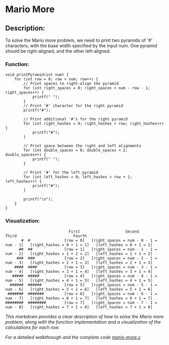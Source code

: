 # Mario More

## Description:
To solve the Mario more problem, we need to print two pyramids of '#' characters, with the base width specified by the input num. One pyramid should be right-aligned, and the other left-aligned.

### Function:
```Copy code
void printPyramid(int num) {
    for (int row = 0; row < num; row++) {
        // Print spaces to right-align the pyramid
        for (int right_spaces = 0; right_spaces < num - row - 1; right_spaces++) {
            printf(" ");
        }
        // Print '#' character for the right pyramid
        printf("#");

        // Print additional '#'s for the right pyramid
        for (int right_hashes = 0; right_hashes < row; right_hashes++) {
            printf("#");
        }

        // Print space between the right and left alignments
        for (int double_spaces = 0; double_spaces < 2; double_spaces++) {
            printf(" ");
        }

        // Print '#' for the left pyramid
        for (int left_hashes = 0; left_hashes < row + 1; left_hashes++) {
            printf("#");
        }

        printf("\n");
    }
}
```

### Visualization:
```
                            First                    Second                            Third                         Fourth
       #  #               [row = 0]   [right_spaces = num - 0 - 1 = num - 1]   [right_hashes = 0 + 1 = 1]   [left_hashes = 0 + 1 = 1]
      ##  ##              [row = 1]   [right_spaces = num - 1 - 1 = num - 2]   [right_hashes = 1 + 1 = 2]   [left_hashes = 1 + 1 = 2]
     ###  ###             [row = 2]   [right_spaces = num - 2 - 1 = num - 3]   [right_hashes = 2 + 1 = 3]   [left_hashes = 2 + 1 = 3]
    ####  ####            [row = 3]   [right_spaces = num - 3 - 1 = num - 4]   [right_hashes = 3 + 1 = 4]   [left_hashes = 3 + 1 = 4]
   #####  #####           [row = 4]   [right_spaces = num - 4 - 1 = num - 5]   [right_hashes = 4 + 1 = 5]   [left_hashes = 4 + 1 = 5]
  ######  ######          [row = 5]   [right_spaces = num - 5 - 1 = num - 6]   [right_hashes = 5 + 1 = 6]   [left_hashes = 5 + 1 = 6]
 #######  #######         [row = 6]   [right_spaces = num - 6 - 1 = num - 7]   [right_hashes = 6 + 1 = 7]   [left_hashes = 6 + 1 = 7]
########  ########        [row = 7]   [right_spaces = num - 7 - 1 = num - 8]   [right_hashes = 7 + 1 = 8]   [left_hashes = 7 + 1 = 8]
```

*This markdown provides a clear description of how to solve the Mario more problem, along with the function implementation and a visualization of the calculations for each row.*

*For a detailed walkthrough and the complete code [mario-more.c](https://github.com/Lei0x1/cs50-2024/blob/main/Week-1-C/src/mario-more.c)*